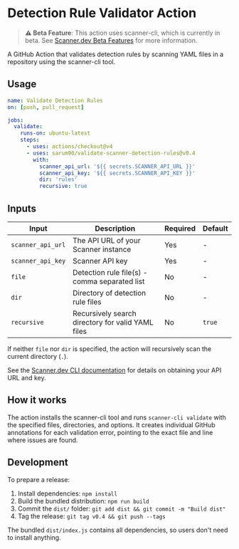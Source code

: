 # Detection Rule Validator Action

> **⚠️ Beta Feature**: This action uses scanner-cli, which is currently in beta. See [Scanner.dev Beta Features](https://docs.scanner.dev/scanner/using-scanner/beta-features) for more information.

A GitHub Action that validates detection rules by scanning YAML files in a repository using the scanner-cli tool.

## Usage

```yaml
name: Validate Detection Rules
on: [push, pull_request]

jobs:
  validate:
    runs-on: ubuntu-latest
    steps:
      - uses: actions/checkout@v4
      - uses: sarum90/validate-scanner-detection-rules@v0.4
        with:
          scanner_api_url: '${{ secrets.SCANNER_API_URL }}'
          scanner_api_key: '${{ secrets.SCANNER_API_KEY }}'
          dir: 'rules'
          recursive: true
```

## Inputs

| Input | Description | Required | Default |
|-------|-------------|----------|---------|
| `scanner_api_url` | The API URL of your Scanner instance | Yes | - |
| `scanner_api_key` | Scanner API key | Yes | - |
| `file` | Detection rule file(s) - comma separated list | No | - |
| `dir` | Directory of detection rule files | No | - |
| `recursive` | Recursively search directory for valid YAML files | No | `true` |

If neither `file` nor `dir` is specified, the action will recursively scan the current directory (`.`).

See the [Scanner.dev CLI documentation](https://docs.scanner.dev/scanner/using-scanner/beta-features/detection-rules-as-code/cli) for details on obtaining your API URL and key.

## How it works

The action installs the scanner-cli tool and runs `scanner-cli validate` with the specified files, directories, and options. It creates individual GitHub annotations for each validation error, pointing to the exact file and line where issues are found.

## Development

To prepare a release:

1. Install dependencies: `npm install`
2. Build the bundled distribution: `npm run build`
3. Commit the `dist/` folder: `git add dist && git commit -m "Build dist"`
4. Tag the release: `git tag v0.4 && git push --tags`

The bundled `dist/index.js` contains all dependencies, so users don't need to install anything.

